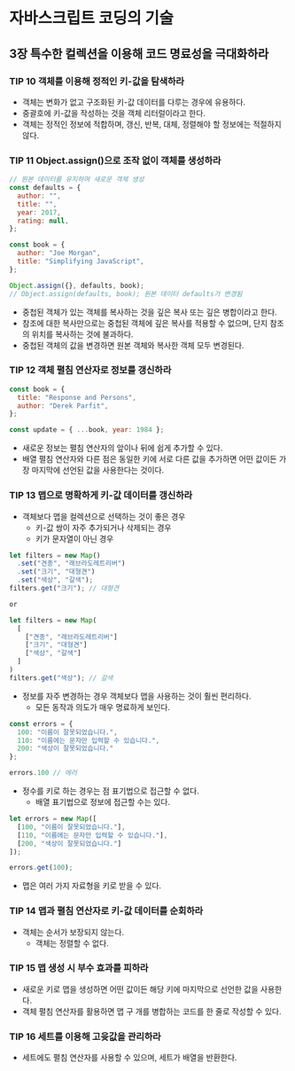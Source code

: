 # 자바스크립트 코딩의 기술

## 3장 특수한 컬렉션을 이용해 코드 명료성을 극대화하라

### TIP 10 객체를 이용해 정적인 키-값을 탐색하라

- 객체는 변화가 없고 구조화된 키-값 데이터를 다루는 경우에 유용하다.
- 중괄호에 키-값을 작성하는 것을 객체 리터럴이라고 한다.
- 객체는 정적인 정보에 적합하며, 갱신, 반복, 대체, 정렬해야 할 정보에는 적절하지 않다.

### TIP 11 Object.assign()으로 조작 없이 객체를 생성하라

```javascript
// 원본 데이터를 유지하며 새로운 객체 생성
const defaults = {
  author: "",
  title: "",
  year: 2017,
  rating: null,
};

const book = {
  author: "Joe Morgan",
  title: "Simplifying JavaScript",
};

Object.assign({}, defaults, book);
// Object.assign(defaults, book); 원본 데이터 defaults가 변경됨
```

- 중첩된 객체가 있는 객체를 복사하는 것을 깊은 복사 또는 깊은 병합이라고 한다.
- 참조에 대한 복사만으로는 중첩된 객체에 깊은 복사를 적용할 수 없으며, 단지 참조의 위치를 복사하는 것에 불과하다.
- 중첩된 객체의 값을 변경하면 원본 객체와 복사한 객체 모두 변경된다.

### TIP 12 객체 펼침 연산자로 정보를 갱신하라

```javascript
const book = {
  title: "Response and Persons",
  author: "Derek Parfit",
};

const update = { ...book, year: 1984 };
```

- 새로운 정보는 펼침 연산자의 앞이나 뒤에 쉽게 추가할 수 있다.
- 배열 펼침 연산자와 다른 점은 동일한 키에 서로 다른 값을 추가하면 어떤 값이든 가장 마지막에 선언된 값을 사용한다는 것이다.

### TIP 13 맵으로 명확하게 키-값 데이터를 갱신하라

- 객체보다 맵을 컬렉션으로 선택하는 것이 좋은 경우
  - 키-값 쌍이 자주 추가되거나 삭제되는 경우
  - 키가 문자열이 아닌 경우

```javascript
let filters = new Map()
  .set("견종", "래브라도레트리버")
  .set("크기", "대형견")
  .set("색상", "갈색");
filters.get("크기"); // 대형견

or

let filters = new Map(
  [
    ["견종", "래브라도레트리버"]
    ["크기", "대형견"]
    ["색상", "갈색"]
  ]
)
filters.get("색상"); // 갈색
```

- 정보를 자주 변경하는 경우 객체보다 맵을 사용하는 것이 훨씬 편리하다.
  - 모든 동작과 의도가 매우 명료하게 보인다.

```javascript
const errors = {
  100: "이름이 잘못되었습니다.",
  110: "이름에는 문자만 입력할 수 있습니다.",
  200: "색상이 잘못되었습니다."
};

errors.100 // 에러
```

- 정수를 키로 하는 경우는 점 표기법으로 접근할 수 없다.
  - 배열 표기법으로 정보에 접근할 수는 있다.

```javascript
let errors = new Map([
  [100, "이름이 잘못되었습니다."],
  [110, "이름에는 문자만 입력할 수 있습니다."],
  [200, "색상이 잘못되었습니다."]
]);

errors.get(100);
```

- 맵은 여러 가지 자료형을 키로 받을 수 있다.

### TIP 14 맵과 펼침 연산자로 키-값 데이터를 순회하라

- 객체는 순서가 보장되지 않는다.
  - 객체는 정렬할 수 없다.

### TIP 15 맵 생성 시 부수 효과를 피하라

- 새로운 키로 맵을 생성하면 어떤 값이든 해당 키에 마지막으로 선언한 값을 사용한다.
- 객체 펼침 연산자를 활용하면 맵 구 개를 병합하는 코드를 한 줄로 작성할 수 있다.

### TIP 16 세트를 이용해 고윳값을 관리하라

- 세트에도 펼침 연산자를 사용할 수 있으며, 세트가 배열을 반환한다.
